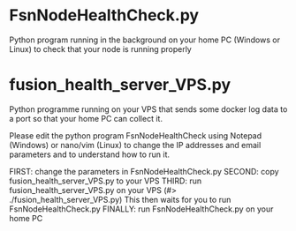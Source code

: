 # FsnNodeHealthCheck.py
Python program running in the background on your home PC (Windows or Linux) to check that your node is running properly
# fusion_health_server_VPS.py
Python programme running on your VPS that sends some docker log data to a port so that your home PC can collect it.

Please edit the python program FsnNodeHealthCheck using Notepad (Windows) or nano/vim (Linux) to change the IP addresses and email
parameters and to understand how to run it.

FIRST:  change the parameters in FsnNodeHealthCheck.py
SECOND: copy fusion_health_server_VPS.py to your VPS
THIRD: run fusion_health_server_VPS.py on your VPS  (#> ./fusion_health_server_VPS.py) This then waits for you to run 
FsnNodeHealthCheck.py
FINALLY: run FsnNodeHealthCheck.py on your home PC
